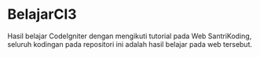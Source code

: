 # BelajarCI3
Hasil belajar CodeIgniter dengan mengikuti tutorial pada Web SantriKoding, seluruh kodingan pada repositori ini adalah hasil belajar pada web tersebut.

